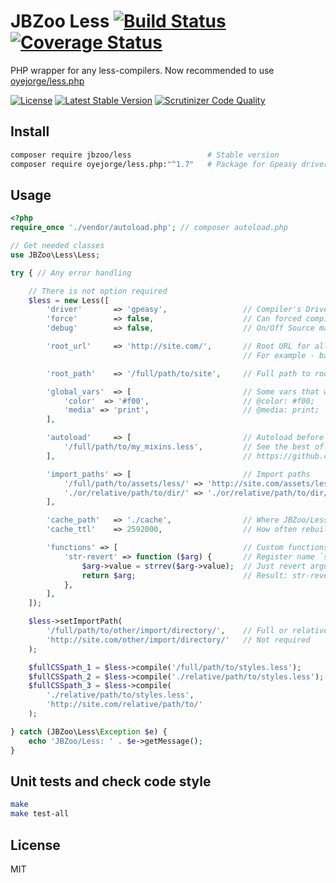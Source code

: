 # JBZoo Less  [![Build Status](https://travis-ci.org/JBZoo/Less.svg?branch=master)](https://travis-ci.org/JBZoo/Less)      [![Coverage Status](https://coveralls.io/repos/github/JBZoo/Less/badge.svg?branch=master)](https://coveralls.io/github/JBZoo/Less?branch=master)

PHP wrapper for any less-compilers. Now recommended to use [oyejorge/less.php](https://github.com/oyejorge/less.php)

[![License](https://poser.pugx.org/JBZoo/Less/license)](https://packagist.org/packages/JBZoo/Less)  [![Latest Stable Version](https://poser.pugx.org/JBZoo/Less/v/stable)](https://packagist.org/packages/JBZoo/Less) [![Scrutinizer Code Quality](https://scrutinizer-ci.com/g/JBZoo/Less/badges/quality-score.png?b=master)](https://scrutinizer-ci.com/g/JBZoo/Less/?branch=master)

## Install
```sh
composer require jbzoo/less                 # Stable version
composer require oyejorge/less.php:"^1.7"   # Package for Gpeasy driver
```

## Usage
```php
<?php
require_once './vendor/autoload.php'; // composer autoload.php

// Get needed classes
use JBZoo\Less\Less;

try { // Any error handling

    // There is not option required
    $less = new Less([
        'driver'       => 'gpeasy',                 // Compiler's Driver
        'force'        => false,                    // Can forced compile on each compile() calling
        'debug'        => false,                    // On/Off Source map for browser debug console

        'root_url'     => 'http://site.com/',       // Root URL for all CSS files and debug mode
                                                    // For example - background:url('http://site.com/image.png')

        'root_path'    => '/full/path/to/site',     // Full path to root of web directory

        'global_vars'  => [                         // Some vars that will be in all less files
            'color'  => '#f00',                     // @color: #f00;
            'media' => 'print',                     // @media: print;
        ],

        'autoload'     => [                         // Autoload before eash compiling
            '/full/path/to/my_mixins.less',         // See the best of collection here
        ],                                          // https://github.com/JBZoo/JBlank/tree/master/less/misc

        'import_paths' => [                         // Import paths
            '/full/path/to/assets/less/' => 'http://site.com/assets/less/',
            './or/relative/path/to/dir/' => './or/relative/path/to/dir/',
        ],

        'cache_path'   => './cache',                // Where JBZoo/Less will save compiled CSS-files
        'cache_ttl'    => 2592000,                  // How often rebuild css files (in seconds)

        'functions' => [                            // Custom functions for less (only for gpeasy!)
            'str-revert' => function ($arg) {       // Register name `str-revert()`
                $arg->value = strrev($arg->value);  // Just revert argument
                return $arg;                        // Result: str-revert('1234567890'); => '0987654321';
            },
        ],
    ]);

    $less->setImportPath(
        '/full/path/to/other/import/directory/',    // Full or relative path
        'http://site.com/other/import/directory/'   // Not required
    );

    $fullCSSpath_1 = $less->compile('/full/path/to/styles.less');       // Basepath from config
    $fullCSSpath_2 = $less->compile('./relative/path/to/styles.less');  // OR relative path
    $fullCSSpath_3 = $less->compile(
        './relative/path/to/styles.less',
        'http://site.com/relative/path/to/'                             // Force base path for any URLs
    );

} catch (JBZoo\Less\Exception $e) {
    echo 'JBZoo/Less: ' . $e->getMessage();
}

```


## Unit tests and check code style
```sh
make
make test-all
```


## License

MIT
